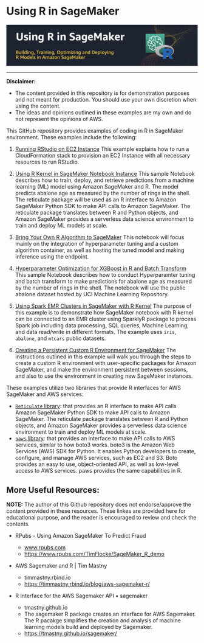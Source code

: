 
# Using R in SageMaker
<p align="center">
<img src="./images/r-title.png">
</p>

---


**Disclaimer:**

- The content provided in this repository is for demonstration purposes and not meant for production. You should use your own discretion when using the content.
- The ideas and opinions outlined in these examples are my own and do not represent the opinions of AWS.

This GitHub repository provides examples of coding in R in SageMaker environment. These examples include the following:

1. [Running RStudio on EC2 Instance](https://github.com/nickminaie/AWS-SageMaker-R-Workshop/tree/master/RStudio-EC2)
  This example explains how to run a CloudFormation stack to provision an EC2 Instance with all necessary resources to run RStudio.

2. [Using R Kernel in SageMaker Notebook Instance](https://github.com/nickminaie/AWS-SageMaker-R-Workshop/tree/master/R-Kernel)
  This sample Notebook describes how to train, deploy, and retrieve predictions from a machine learning (ML) model using Amazon SageMaker and R. The model predicts abalone age as measured by the number of rings in the shell. The reticulate package will be used as an R interface to Amazon SageMaker Python SDK to make API calls to Amazon SageMaker. The reticulate package translates between R and Python objects, and Amazon SageMaker provides a serverless data science environment to train and deploy ML models at scale.

3. [Bring Your Own R Algorithm to SageMaker](https://github.com/nickminaie/AWS-SageMaker-R-Workshop/tree/master/R_BYO_Algo)
  This notebook will focus mainly on the integration of hyperparameter tuning and a custom algorithm container, as well as hosting the tuned model and making inference using the endpoint.

4. [Hyperparameter Optimization for XGBoost in R and Batch Transform](https://github.com/nickminaie/AWS-SageMaker-R-Workshop/tree/master/R_XGBoost_HPO_Batch_Transform)
  This sample Notebook describes how to conduct Hyperparamter tuning and batch transform to make predictions for abalone age as measured by the number of rings in the shell. The notebook will use the public abalone dataset hosted by UCI Machine Learning Repository.

5. [Using Spark EMR Clusters in SageMaker with R Kernel](https://github.com/nickminaie/AWS-SageMaker-R-Workshop/tree/master/SageMaker-SparkR)
  The purpose of this example is to demonstrate how SageMaker notebook with R kernel can be connected to an EMR cluster using SparklyR package to process Spark job including data processing, SQL queries, Machine Learning, and data read/write in different formats. The example uses `iris`, `abalone`, and `mtcars` public datasets.

5. [Creating a Persistent Custom R Environment for SageMaker](https://github.com/nickminaie/AWS-SageMaker-R-Workshop/tree/master/R-Custom-Kernel)
  The instructions outlined in this example will walk you through the steps to create a custom R environment with user-specific packages for Amazon SageMaker, and make the environment persistent between sessions, and also to use the environment in creating new SageMaker instances.

These examples utilize two libraries that provide R interfaces for AWS SageMaker and AWS services:

- [`Reticulate` library](https://rstudio.github.io/reticulate/): that provides an R interface to make API calls Amazon SageMaker Python SDK to make API calls to Amazon SageMaker. The reticulate package translates between R and Python objects, and Amazon SageMaker provides a serverless data science environment to train and deploy ML models at scale.
- [`paws` library](https://cran.r-project.org/web/packages/paws/index.html): that provides an interface to make API calls to AWS services, similar to how boto3 works. boto3 is the Amazon Web Services (AWS) SDK for Python. It enables Python developers to create, configure, and manage AWS services, such as EC2 and S3. Boto provides an easy to use, object-oriented API, as well as low-level access to AWS services. paws provides the same capabilities in R.

## More Useful Resources:
**NOTE:** The author of this Github repository does not endorse/approve the content provided in these resources. These linkes are provided here for educational purpose, and the reader is encouraged to review and check the contents.
- RPubs - Using Amazon SageMaker To Predict Fraud

  - www.rpubs.com
  - https://www.rpubs.com/TimFlocke/SageMaker_R_demo

- AWS Sagemaker and R | Tim Mastny
  - timmastny.rbind.io
  - https://timmastny.rbind.io/blog/aws-sagemaker-r/

- R Interface for the AWS Sagemaker API • sagemaker
  - tmastny.github.io
  - The sagemaker R package creates an interface for AWS Sagemaker. The R pacakge simplifies the creation and analysis of machine learning models build and deployed by Sagemaker.
  - https://tmastny.github.io/sagemaker/
